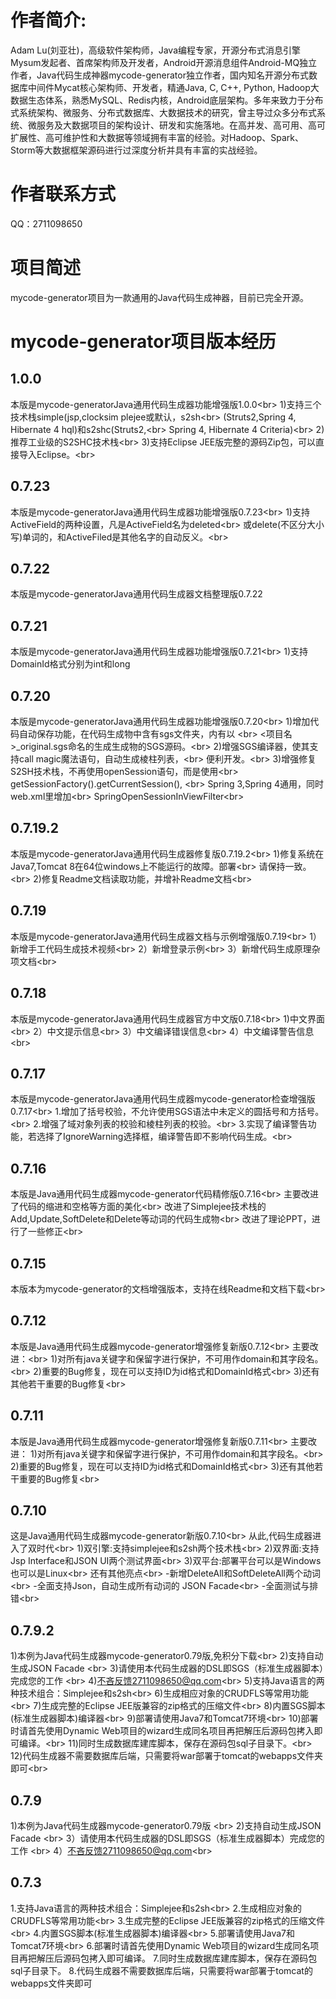 # 作者简介: 
Adam Lu(刘亚壮)，高级软件架构师，Java编程专家，开源分布式消息引擎Mysum发起者、首席架构师及开发者，Android开源消息组件Android-MQ独立作者，Java代码生成神器mycode-generator独立作者，国内知名开源分布式数据库中间件Mycat核心架构师、开发者，精通Java, C, C++, Python, Hadoop大数据生态体系，熟悉MySQL、Redis内核，Android底层架构。多年来致力于分布式系统架构、微服务、分布式数据库、大数据技术的研究，曾主导过众多分布式系统、微服务及大数据项目的架构设计、研发和实施落地。在高并发、高可用、高可扩展性、高可维护性和大数据等领域拥有丰富的经验。对Hadoop、Spark、Storm等大数据框架源码进行过深度分析并具有丰富的实战经验。

# 作者联系方式
QQ：2711098650

# 项目简述
mycode-generator项目为一款通用的Java代码生成神器，目前已完全开源。

# mycode-generator项目版本经历
## 1.0.0
本版是mycode-generatorJava通用代码生成器功能增强版1.0.0\<br>
1)支持三个技术栈simple(jsp,clocksim	plejee或默认，s2sh\<br>
  (Struts2,Spring 4, Hibernate 4 hql)和s2shc(Struts2,\<br>
  Spring 4, Hibernate 4 Criteria)\<br>
2)推荐工业级的S2SHC技术栈\<br>
3)支持Eclipse JEE版完整的源码Zip包，可以直接导入Eclipse。\<br>

## 0.7.23
本版是mycode-generatorJava通用代码生成器功能增强版0.7.23\<br>
1)支持ActiveField的两种设置，凡是ActiveField名为deleted\<br>
  或delete(不区分大小写)单词的，和ActiveFiled是其他名字的自动反义。\<br>

## 0.7.22
本版是mycode-generatorJava通用代码生成器文档整理版0.7.22

## 0.7.21
本版是mycode-generatorJava通用代码生成器功能增强版0.7.21\<br>
1)支持DomainId格式分别为int和long

## 0.7.20
本版是mycode-generatorJava通用代码生成器功能增强版0.7.20\<br>
1)增加代码自动保存功能，在代码生成物中含有sgs文件夹，内有以 \<br>
  <项目名>_original.sgs命名的生成生成物的SGS源码。\<br>
2)增强SGS编译器，使其支持call magic魔法语句，自动生成棱柱列表，\<br>
    便利开发。\<br>
3)增强修复S2SH技术栈，不再使用openSession语句，而是使用\<br>
  getSessionFactory().getCurrentSession(),  \<br>
  Spring 3,Spring 4通用，同时web.xml里增加\<br>
  SpringOpenSessionInViewFilter\<br>

## 0.7.19.2
本版是mycode-generatorJava通用代码生成器修复版0.7.19.2\<br>
1)修复系统在Java7,Tomcat 8在64位windows上不能运行的故障。部署\<br>
    请保持一致。\<br>
2)修复Readme文档读取功能，并增补Readme文档\<br>

## 0.7.19
本版是mycode-generatorJava通用代码生成器文档与示例增强版0.7.19\<br>
1）新增手工代码生成技术视频\<br>
2）新增登录示例\<br>
3）新增代码生成原理杂项文档\<br>

## 0.7.18
本版是mycode-generatorJava通用代码生成器官方中文版0.7.18\<br>
1)中文界面\<br>
2）中文提示信息\<br>
3）中文编译错误信息\<br>
4）中文编译警告信息\<br>

## 0.7.17
本版是mycode-generatorJava通用代码生成器mycode-generator检查增强版0.7.17\<br>
1.增加了括号校验，不允许使用SGS语法中未定义的圆括号和方括号。\<br>
2.增强了域对象列表的校验和棱柱列表的校验。\<br>
3.实现了编译警告功能，若选择了IgnoreWarning选择框，编译警告即不影响代码生成。\<br>

## 0.7.16
本版是Java通用代码生成器mycode-generator代码精修版0.7.16\<br>
主要改进了代码的缩进和空格等方面的美化\<br>
改进了Simplejee技术栈的Add,Update,SoftDelete和Delete等动词的代码生成物\<br>
改进了理论PPT，进行了一些修正\<br>

## 0.7.15
本版本为mycode-generator的文档增强版本，支持在线Readme和文档下载\<br>

## 0.7.12
本版是Java通用代码生成器mycode-generator增强修复新版0.7.12\<br>
主要改进：\<br>
1)对所有java关键字和保留字进行保护，不可用作domain和其字段名。\<br>
2)重要的Bug修复，现在可以支持ID为id格式和DomainId格式\<br>
3)还有其他若干重要的Bug修复\<br>

## 0.7.11
本版是Java通用代码生成器mycode-generator增强修复新版0.7.11\<br>
主要改进：
1)对所有java关键字和保留字进行保护，不可用作domain和其字段名。\<br>
2)重要的Bug修复，现在可以支持ID为id格式和DomainId格式\<br>
3)还有其他若干重要的Bug修复\<br>

## 0.7.10
这是Java通用代码生成器mycode-generator新版0.7.10\<br>
从此,代码生成器进入了双时代\<br>
1)双引擎:支持simplejee和s2sh两个技术栈\<br>
2)双界面:支持Jsp Interface和JSON UI两个测试界面\<br>
3)双平台:部署平台可以是Windows也可以是Linux\<br>
还有其他亮点\<br>
-新增DeleteAll和SoftDeleteAll两个动词\<br>
-全面支持Json，自动生成所有动词的 JSON Facade\<br>
-全面测试与排错\<br>

## 0.7.9.2
1)本例为Java代码生成器mycode-generator0.79版,免积分下载\<br>
2)支持自动生成JSON Facade \<br>
3)请使用本代码生成器的DSL即SGS（标准生成器脚本）完成您的工作 \<br>
4)不吝反馈2711098650@qq.com\<br>
5)支持Java语言的两种技术组合：Simplejee和s2sh\<br>
6)生成相应对象的CRUDFLS等常用功能\<br>
7)生成完整的Eclipse JEE版兼容的zip格式的压缩文件\<br>
8)内置SGS脚本(标准生成器脚本)编译器\<br>
9)部署请使用Java7和Tomcat7环境\<br>
10)部署时请首先使用Dynamic Web项目的wizard生成同名项目再把解压后源码包拷入即可编译。\<br>
11)同时生成数据库建库脚本，保存在源码包sql子目录下。\<br>
12)代码生成器不需要数据库后端，只需要将war部署于tomcat的webapps文件夹即可\<br>

## 0.7.9
1)本例为Java代码生成器mycode-generator0.79版 \<br>
2)支持自动生成JSON Facade \<br>
3）请使用本代码生成器的DSL即SGS（标准生成器脚本）完成您的工作 \<br>
4）不吝反馈2711098650@qq.com\<br>

## 0.7.3
1.支持Java语言的两种技术组合：Simplejee和s2sh\<br>
2.生成相应对象的CRUDFLS等常用功能\<br>
3.生成完整的Eclipse JEE版兼容的zip格式的压缩文件\<br>
4.内置SGS脚本(标准生成器脚本)编译器\<br>
5.部署请使用Java7和Tomcat7环境\<br>
6.部署时请首先使用Dynamic Web项目的wizard生成同名项目再把解压后源码包拷入即可编译。
7.同时生成数据库建库脚本，保存在源码包sql子目录下。
8.代码生成器不需要数据库后端，只需要将war部署于tomcat的webapps文件夹即可



